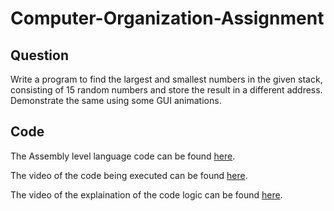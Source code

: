 # Computer-Organization-Assignment

## Question

Write a program to find the largest and smallest numbers in the given stack, consisting of 15 random numbers and store the result in a different address. Demonstrate the same using some GUI animations.

## Code

The Assembly level language code can be found [here](asm.s43). 

The video of the code being executed can be found [here](https://youtu.be/WTTQuvXLCxI).

The video of the explaination of the code logic can be found [here](https://youtu.be/BwGrFAHRKgA).

